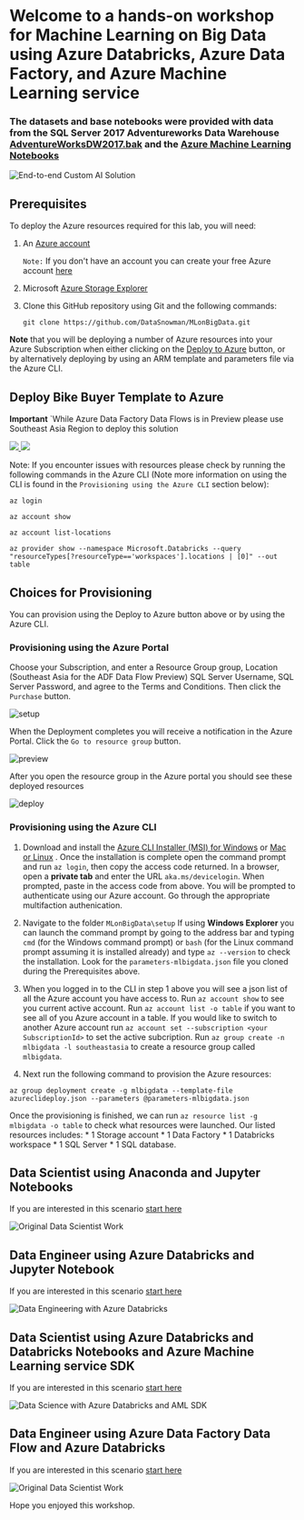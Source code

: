 # Welcome to a hands-on workshop for **Machine Learning on Big Data** using Azure Databricks, Azure Data Factory, and Azure Machine Learning service

### The datasets and base notebooks were provided with data from the SQL Server 2017 Adventureworks Data Warehouse [AdventureWorksDW2017.bak](https://docs.microsoft.com/en-us/sql/samples/adventureworks-install-configure?view=sql-server-2017) and the [Azure Machine Learning Notebooks](https://github.com/Azure/MachineLearningNotebooks)

![End-to-end Custom AI Solution](https://raw.githubusercontent.com/DataSnowman/MLonBigData/master/images/e2e.png)


## Prerequisites

To deploy the Azure resources required for this lab, you will need:

1. An [Azure account](https://portal.azure.com)
   
   `Note:` If you don't have an account you can create your free Azure account [here](https://azure.microsoft.com/en-us/free/)
2. Microsoft [Azure Storage Explorer](https://azure.microsoft.com/en-au/features/storage-explorer/)
3. Clone this GitHub repository using Git and the following commands: 

    `git clone https://github.com/DataSnowman/MLonBigData.git`

**Note** that you will be deploying a number of Azure resources into your Azure Subscription when either clicking on the [Deploy to Azure](https://github.com/DataSnowman/MLonBigData/blob/master/setup/README.md) button, or by alternatively deploying by using an ARM template and parameters file via the Azure CLI.

## Deploy Bike Buyer Template to Azure

**Important** `While Azure Data Factory Data Flows is in Preview please use Southeast Asia Region to deploy this solution

<a href="https://portal.azure.com/#create/Microsoft.Template/uri/https%3A%2F%2Fraw.githubusercontent.com%2FDataSnowman%2FMLonBigData%2Fmaster%2Fsetup%2Fazuredeploy.json" target="_blank">
    <img src="http://azuredeploy.net/deploybutton.png"/>
</a>
<a href="http://armviz.io/#/?load=https%3A%2F%2Fraw.githubusercontent.com%2FDataSnowman%2FMLonBigData%2Fmaster%2Fsetup%2Fazuredeploy.json" target="_blank">
    <img src="http://armviz.io/visualizebutton.png"/>
</a>

Note: If you encounter issues with resources please check by running the following commands in the Azure CLI (Note more information on using the CLI is found in the `Provisioning using the Azure CLI` section below):
  
  `az login`

  `az account show`

  `az account list-locations`
  
  `az provider show --namespace Microsoft.Databricks --query "resourceTypes[?resourceType=='workspaces'].locations | [0]" --out table`

## Choices for Provisioning

You can provision using the Deploy to Azure button above or by using the Azure CLI.

### Provisioning using the Azure Portal

Choose your Subscription, and enter a Resource Group group, Location (Southeast Asia for the ADF Data Flow Preview) SQL Server Username, SQL Server Password, and agree to the Terms and Conditions. Then click the `Purchase` button.

![setup](https://raw.githubusercontent.com/DataSnowman/MLonBigData/master/images/setup.png)

When the Deployment completes you will receive a notification in the Azure Portal.  Click the `Go to resource group` button.

![preview](https://raw.githubusercontent.com/DataSnowman/MLonBigData/master/images/preview.png)

After you open the resource group in the Azure portal you should see these deployed resources

![deploy](https://raw.githubusercontent.com/DataSnowman/MLonBigData/master/images/deploy.png)

### Provisioning using the Azure CLI

1. Download and install the [Azure CLI Installer (MSI) for Windows](https://aka.ms/InstallAzureCliWindows) or [Mac or Linux](https://docs.microsoft.com/en-us/cli/azure/install-azure-cli?view=azure-cli-latest) . Once the installation is complete open the command prompt and run `az login`, then copy the access code returned. In a browser, open a **private tab** and enter the URL `aka.ms/devicelogin`. When prompted, paste in the access code from above. You will be prompted to authenticate using our Azure account.  Go through the appropriate multifaction authenication.

2. Navigate to the folder `MLonBigData\setup` If using **Windows Explorer** you can launch the command prompt by going to the address bar and typing `cmd` (for the Windows command prompt) or `bash` (for the Linux command prompt assuming it is installed already) and type `az --version` to check the installation.  Look for the `parameters-mlbigdata.json` file you cloned during the Prerequisites above.  

3. When you logged in to the CLI in step 1 above you will see a json list of all the Azure account you have access to. Run `az account show` to see you current active account.  Run `az account list -o table` if you want to see all of you Azure account in a table. If you would like to switch to another Azure account run `az account set --subscription <your SubscriptionId>` to set the active subcription.  Run `az group create -n mlbigdata -l southeastasia` to create a resource group called `mlbigdata`.

4. Next run the following command to provision the Azure resources:
```
az group deployment create -g mlbigdata --template-file azureclideploy.json --parameters @parameters-mlbigdata.json
```
Once the provisioning is finished, we can run `az resource list -g mlbigdata -o table` to check what resources were launched. Our listed resources includes: 
    * 1 Storage account
    * 1 Data Factory
    * 1 Databricks workspace
    * 1 SQL Server
    * 1 SQL database.

## Data Scientist using Anaconda and Jupyter Notebooks

If you are interested in this scenario [start here](https://github.com/DataSnowman/MLonBigData/tree/master/BikeBuyer/OriginalDataScientistWork)

![Original Data Scientist Work](https://raw.githubusercontent.com/DataSnowman/MLonBigData/master/images/originalDataScientistWork.png)

## Data Engineer using Azure Databricks and Jupyter Notebook

If you are interested in this scenario [start here](https://github.com/DataSnowman/MLonBigData/tree/master/BikeBuyer/ADBnotebooks/DataEngineering)

![Data Engineering with Azure Databricks](https://raw.githubusercontent.com/DataSnowman/MLonBigData/master/images/deWithAzureDatabricks.png)

## Data Scientist using Azure Databricks and Databricks Notebooks and Azure Machine Learning service SDK

If you are interested in this scenario [start here](https://github.com/DataSnowman/MLonBigData/tree/master/BikeBuyer/ADBnotebooks/BikeBuyerOps)

![Data Science with Azure Databricks and AML SDK](https://raw.githubusercontent.com/DataSnowman/MLonBigData/master/images/dsWithAzureDatabricksAML.png)

## Data Engineer using Azure Data Factory Data Flow and Azure Databricks

If you are interested in this scenario [start here](https://github.com/DataSnowman/MLonBigData/tree/master/BikeBuyer/ADF)

![Original Data Scientist Work](https://raw.githubusercontent.com/DataSnowman/MLonBigData/master/images/deWithAzureDataFactoryDF.png)

Hope you enjoyed this workshop.
